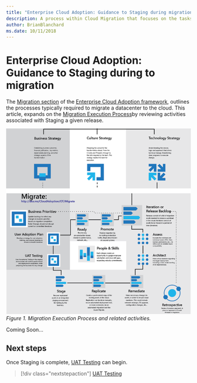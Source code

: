 ```yaml
---
title: "Enterprise Cloud Adoption: Guidance to Staging during migration"
description: A process within Cloud Migration that focuses on the tasks of migrating workloads to the cloud
author: BrianBlanchard
ms.date: 10/11/2018
---
```


# Enterprise Cloud Adoption: Guidance to Staging during to migration

The [Migration section](../overview.md) of the [Enterprise Cloud Adoption framework](../../overview.md), outlines the processes typically required to migrate a datacenter to the cloud. This article, expands on the [Migration Execution Process](overview.md)by reviewing activities associated with Staging a given release.
  
![Migration Execution Process and related activities](../../_images/migration-execute.png)
*Figure 1. Migration Execution Process and related activities.*

Coming Soon...

## Next steps

Once Staging is complete, [UAT Testing](uat-test.md) can begin.

> [!div class="nextstepaction"]
> [UAT Testing](uat-test.md)